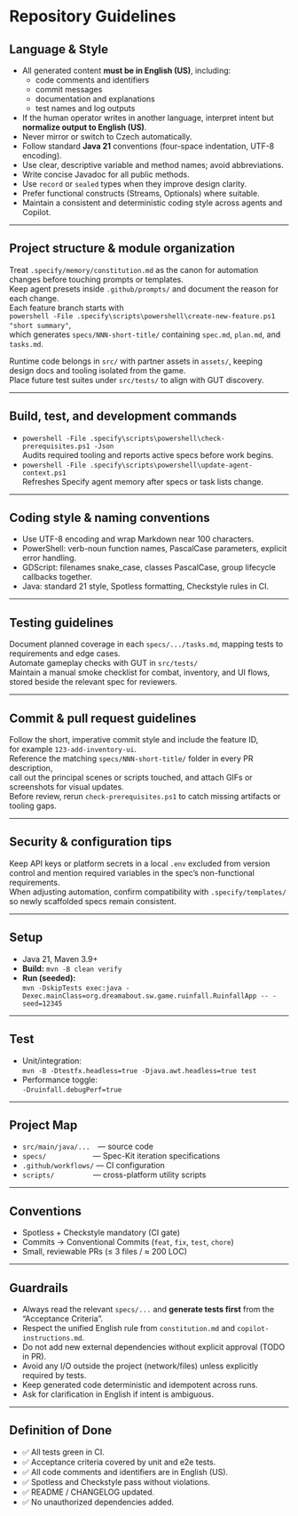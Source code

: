 ﻿# Repository Guidelines

## Language & Style
- All generated content **must be in English (US)**, including:
    - code comments and identifiers
    - commit messages
    - documentation and explanations
    - test names and log outputs
- If the human operator writes in another language, interpret intent but **normalize output to English (US)**.
- Never mirror or switch to Czech automatically.
- Follow standard **Java 21** conventions (four-space indentation, UTF-8 encoding).
- Use clear, descriptive variable and method names; avoid abbreviations.
- Write concise Javadoc for all public methods.
- Use `record` or `sealed` types when they improve design clarity.
- Prefer functional constructs (Streams, Optionals) where suitable.
- Maintain a consistent and deterministic coding style across agents and Copilot.

---

## Project structure & module organization
Treat `.specify/memory/constitution.md` as the canon for automation changes before touching prompts or templates.  
Keep agent presets inside `.github/prompts/` and document the reason for each change.  
Each feature branch starts with  
`powershell -File .specify\scripts\powershell\create-new-feature.ps1 "short summary"`,  
which generates `specs/NNN-short-title/` containing `spec.md`, `plan.md`, and `tasks.md`.

Runtime code belongs in `src/` with partner assets in `assets/`, keeping design docs and tooling isolated from the game.  
Place future test suites under `src/tests/` to align with GUT discovery.

---

## Build, test, and development commands
- `powershell -File .specify\scripts\powershell\check-prerequisites.ps1 -Json`  
  Audits required tooling and reports active specs before work begins.
- `powershell -File .specify\scripts\powershell\update-agent-context.ps1`  
  Refreshes Specify agent memory after specs or task lists change.

---

## Coding style & naming conventions
- Use UTF-8 encoding and wrap Markdown near 100 characters.
- PowerShell: verb-noun function names, PascalCase parameters, explicit error handling.
- GDScript: filenames snake_case, classes PascalCase, group lifecycle callbacks together.
- Java: standard 21 style, Spotless formatting, Checkstyle rules in CI.

---

## Testing guidelines
Document planned coverage in each `specs/.../tasks.md`, mapping tests to requirements and edge cases.  
Automate gameplay checks with GUT in `src/tests/`   
Maintain a manual smoke checklist for combat, inventory, and UI flows, stored beside the relevant spec for reviewers.

---

## Commit & pull request guidelines
Follow the short, imperative commit style and include the feature ID,  
for example `123-add-inventory-ui`.  
Reference the matching `specs/NNN-short-title/` folder in every PR description,  
call out the principal scenes or scripts touched, and attach GIFs or screenshots for visual updates.  
Before review, rerun `check-prerequisites.ps1` to catch missing artifacts or tooling gaps.

---

## Security & configuration tips
Keep API keys or platform secrets in a local `.env` excluded from version control and mention required variables in the spec’s non-functional requirements.  
When adjusting automation, confirm compatibility with `.specify/templates/` so newly scaffolded specs remain consistent.

---

## Setup
- Java 21, Maven 3.9+
- **Build:** `mvn -B clean verify`
- **Run (seeded):**  
  `mvn -DskipTests exec:java -Dexec.mainClass=org.dreamabout.sw.game.ruinfall.RuinfallApp -- -seed=12345`

---

## Test
- Unit/integration:  
  `mvn -B -Dtestfx.headless=true -Djava.awt.headless=true test`
- Performance toggle:  
  `-Druinfall.debugPerf=true`

---

## Project Map
- `src/main/java/...` — source code
- `specs/`      — Spec-Kit iteration specifications
- `.github/workflows/` — CI configuration
- `scripts/`     — cross-platform utility scripts

---

## Conventions
- Spotless + Checkstyle mandatory (CI gate)
- Commits → Conventional Commits (`feat`, `fix`, `test`, `chore`)
- Small, reviewable PRs (≤ 3 files / ≈ 200 LOC)

---

## Guardrails
- Always read the relevant `specs/...` and **generate tests first** from the “Acceptance Criteria”.
- Respect the unified English rule from `constitution.md` and `copilot-instructions.md`.
- Do not add new external dependencies without explicit approval (TODO in PR).
- Avoid any I/O outside the project (network/files) unless explicitly required by tests.
- Keep generated code deterministic and idempotent across runs.
- Ask for clarification in English if intent is ambiguous.

---

## Definition of Done
- ✅ All tests green in CI.
- ✅ Acceptance criteria covered by unit and e2e tests.
- ✅ All code comments and identifiers are in English (US).
- ✅ Spotless and Checkstyle pass without violations.
- ✅ README / CHANGELOG updated.
- ✅ No unauthorized dependencies added.  
